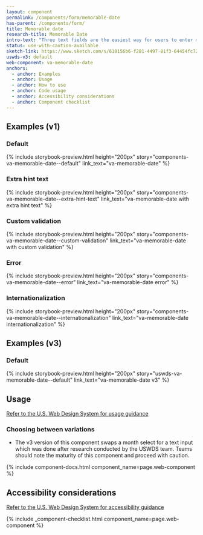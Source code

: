 ```yaml
---
layout: component
permalink: /components/form/memorable-date
has-parent: /components/form/
title: Memorable date
research-title: Memorable Date
intro-text: "Three text fields are the easiest way for users to enter most dates."
status: use-with-caution-available
sketch-link: https://www.sketch.com/s/610156b6-f281-4497-81f3-64454fc72156/p/F8230127-0500-4C1A-BBBB-821299A5BDFF/
uswds-v3: default
web-component: va-memorable-date
anchors:
  - anchor: Examples
  - anchor: Usage
  - anchor: How to use
  - anchor: Code usage
  - anchor: Accessibility considerations
  - anchor: Component checklist
---
```


## Examples (v1)

### Default

{% include storybook-preview.html height="200px" story="components-va-memorable-date--default" link_text="va-memorable-date" %}

### Extra hint text

{% include storybook-preview.html height="200px" story="components-va-memorable-date--extra-hint-text" link_text="va-memorable-date with extra hint text" %}

### Custom validation

{% include storybook-preview.html height="200px" story="components-va-memorable-date--custom-validation" link_text="va-memorable-date with custom validation" %}

### Error

{% include storybook-preview.html height="200px" story="components-va-memorable-date--error" link_text="va-memorable-date error" %}

### Internationalization

{% include storybook-preview.html height="200px" story="components-va-memorable-date--internationalization" link_text="va-memorable-date internationalization" %}

## Examples (v3)

### Default

{% include storybook-preview.html height="200px" story="uswds-va-memorable-date--default" link_text="va-memorable-date v3" %}


## Usage

<a class="vads-c-action-link--blue" href="https://designsystem.digital.gov/components/memorable-date/">Refer to the U.S. Web Design System for usage guidance</a>

### Choosing between variations

* The v3 version of this component swaps a month select for a text input which was done after research conducted by the USWDS team. Teams should note the maturity of this component and proceed with caution.

{% include component-docs.html component_name=page.web-component %}

## Accessibility considerations

<a class="vads-c-action-link--blue" href="https://designsystem.digital.gov/components/memorable-date/#accessibility-memorable-date">Refer to the U.S. Web Design System for accessibility guidance</a>

{% include _component-checklist.html component_name=page.web-component %}